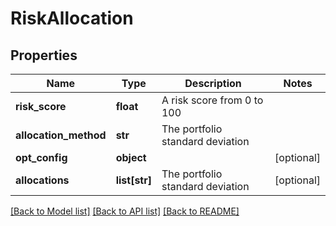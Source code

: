 # RiskAllocation

## Properties
Name | Type | Description | Notes
------------ | ------------- | ------------- | -------------
**risk_score** | **float** | A risk score from 0 to 100 | 
**allocation_method** | **str** | The portfolio standard deviation | 
**opt_config** | **object** |  | [optional] 
**allocations** | **list[str]** | The portfolio standard deviation | [optional] 

[[Back to Model list]](../README.md#documentation-for-models) [[Back to API list]](../README.md#documentation-for-api-endpoints) [[Back to README]](../README.md)


